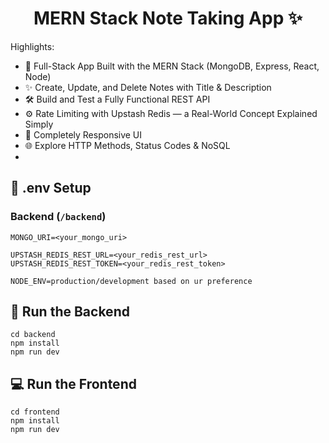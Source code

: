 <h1 align="center">MERN Stack Note Taking App ✨ </h1>

Highlights:

- 🧱 Full-Stack App Built with the MERN Stack (MongoDB, Express, React, Node)
- ✨ Create, Update, and Delete Notes with Title & Description
- 🛠️ Build and Test a Fully Functional REST API
- ⚙️ Rate Limiting with Upstash Redis — a Real-World Concept Explained Simply
- 🚀 Completely Responsive UI
- 🌐 Explore HTTP Methods, Status Codes & NoSQL
- 
## 🧪 .env Setup

### Backend (`/backend`)

```
MONGO_URI=<your_mongo_uri>

UPSTASH_REDIS_REST_URL=<your_redis_rest_url>
UPSTASH_REDIS_REST_TOKEN=<your_redis_rest_token>

NODE_ENV=production/development based on ur preference

```

## 🔧 Run the Backend

```
cd backend
npm install
npm run dev
```

## 💻 Run the Frontend

```
cd frontend
npm install
npm run dev
```
